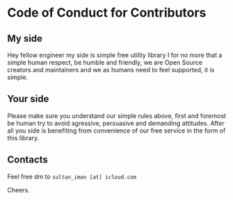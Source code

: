 # Code of Conduct for Contributors

## My side

Hey fellow engineer my side is simple free utility library I for no more that a simple
human respect, be humble and friendly, we are Open Source creators and maintainers and
we as humans need to feel supported, it is simple.

## Your side

Please make sure you understand our simple rules above, first and foremost be human
try to avoid agressive, persuasive and demanding attitudes. After all you side is
benefiting from convenience of our free service in the form of this library.

## Contacts

Feel free dm to `sultan_iman [at] icloud.com`

Cheers.
